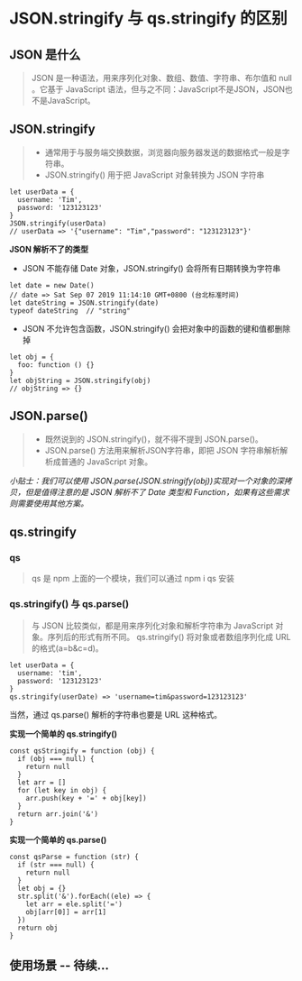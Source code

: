 # JSON.stringify 与 qs.stringify 的区别

## JSON 是什么
> JSON 是一种语法，用来序列化对象、数组、数值、字符串、布尔值和 null 。它基于 JavaScript 语法，但与之不同：JavaScript不是JSON，JSON也不是JavaScript。

## JSON.stringify
> * 通常用于与服务端交换数据，浏览器向服务器发送的数据格式一般是字符串。
> * JSON.stringify() 用于把 JavaScript 对象转换为 JSON 字符串

```
let userData = {
  username: 'Tim',
  password: '123123123'
}
JSON.stringify(userData)
// userData => '{"username": "Tim","password": "123123123"}'
```

**JSON 解析不了的类型**

* JSON 不能存储 Date 对象，JSON.stringify() 会将所有日期转换为字符串

```
let date = new Date()
// date => Sat Sep 07 2019 11:14:10 GMT+0800 (台北标准时间)
let dateString = JSON.stringify(date)
typeof dateString  // "string"
```

* JSON 不允许包含函数，JSON.stringify() 会把对象中的函数的键和值都删除掉

```
let obj = {
  foo: function () {}
}
let objString = JSON.stringify(obj)
// objString => {}
```

## JSON.parse()
> * 既然说到的 JSON.stringify()，就不得不提到 JSON.parse()。
> * JSON.parse() 方法用来解析JSON字符串，即把 JSON 字符串解析解析成普通的 JavaScript 对象。

*小贴士：我们可以使用 JSON.parse(JSON.stringify(obj))实现对一个对象的深拷贝，但是值得注意的是 JSON 解析不了 Date 类型和 Function，如果有这些需求则需要使用其他方案。*

## qs.stringify

### qs
> qs 是 npm 上面的一个模块，我们可以通过 npm i qs 安装

### qs.stringify() 与 qs.parse()
> 与 JSON 比较类似，都是用来序列化对象和解析字符串为 JavaScript 对象。序列后的形式有所不同。
> qs.stringify() 将对象或者数组序列化成 URL 的格式(a=b&c=d)。

```
let userData = {
  username: 'tim',
  password: '123123123'
}
qs.stringify(userDate) => 'username=tim&password=123123123'
```

当然，通过 qs.parse() 解析的字符串也要是 URL 这种格式。

**实现一个简单的 qs.stringify()**

```
const qsStringify = function (obj) {
  if (obj === null) {
    return null
  }
  let arr = []
  for (let key in obj) {
    arr.push(key + '=' + obj[key])
  }
  return arr.join('&')
}
```

**实现一个简单的 qs.parse()**

```
const qsParse = function (str) {
  if (str === null) {
    return null
  }
  let obj = {}
  str.split('&').forEach((ele) => {
    let arr = ele.split('=')
    obj[arr[0]] = arr[1]
  })
  return obj
}
```

## 使用场景 -- 待续...
